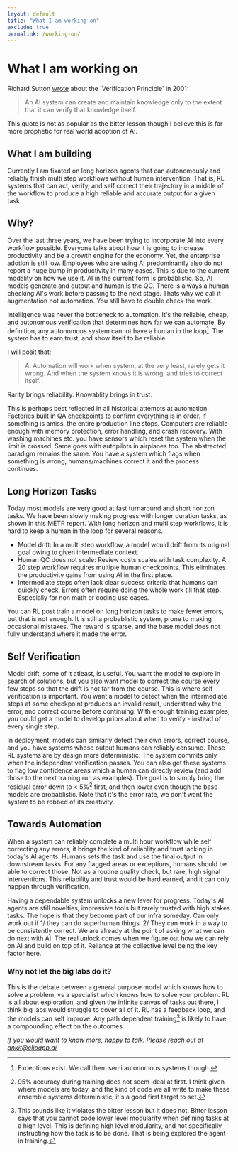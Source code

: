 ```yaml
---
layout: default
title: "What I am working on"
exclude: true
permalink: /working-on/
---
```

# What I am working on

Richard Sutton [wrote](http://incompleteideas.net/IncIdeas/KeytoAI.html) about the 'Verification Principle' in 2001: 

> An AI system can create and maintain knowledge only to the extent that it can verify that knowledge itself.

This quote is not as popular as the bitter lesson though I believe this is far more prophetic for real world adoption of AI. 

## What I am building

Currently I am fixated on long horizon agents that can autonomously and reliably finish multi step workflows without human intervention. That is, RL systems that can act, verify, and self correct their trajectory in a middle of the workflow to produce a high reliable and accurate output for a given task.

## Why?
Over the last three years, we have been trying to incorporate AI into every workflow possible. Everyone talks about how it is going to increase productivity and be a growth engine for the economy. Yet, the enterprise adotion is still low. Employees who are using AI predominantly also do not report a huge bump in productivity in many cases. This is due to the current modality on how we use it. AI in the current form is probablistic. So, AI models generate and output and human is the QC. There is always a human checking AI's work before passing to the next stage. Thats why we call it augmentation not automation. You still have to double check the work. 

Intelligence was never the bottleneck to automation. It's the reliable, cheap, and autonomous [verification](/_posts/2025-08-20-verification.md) that determines how far we can automate. By definition, any autonomous system cannot have a human in the loop[^1]. The system has to earn trust, and show itself to be reliable. 

I will posit that: 

> AI Automation will work when system, at the very least, rarely gets it wrong. And when the system knows it is wrong, and tries to correct itself. 

Rarity brings reliability. Knowablity brings in trust. 

This is perhaps best reflected in all historical attempts at automation. Factories built in QA checkpoints to confirm everything is in order. If something is amiss, the entire production line stops. Computers are reliable enough with memory protection, error handling, and crash recovery. With washing machines etc. you have sensors which reset the system when the limit is crossed. Same goes with autopilots in airplanes too. The abstracted paradigm remains the same. You have a system which flags when something is wrong, humans/machines correct it and the process continues. 

## Long Horizon Tasks

Today most models are very good at fast turnaround and short horizon tasks. We have been slowly making progress with longer duration tasks, as shown in this METR report. With long horizon and multi step workflows, it is hard to keep a human in the loop for several reasons. 

- Model drift: In a multi step workflow, a model would drift from its original goal owing to given intermediate context.
- Human QC does not scale: Review costs scales with task complexity. A 20 step workflow requires multiple human checkpoints. This eliminates the productivity gains from using AI in the first place. 
- Intermediate steps often lack clear success criteria that humans can quickly check. Errors often require doing the whole work till that step. Especially for non math or coding use cases. 

You can RL post train a model on long horizon tasks to make fewer errors, but that is not enough. It is still a probablistic system, prone to making occasional mistakes. The reward is sparse, and the base model does not fully understand where it made the error. 

## Self Verification
Model drift, some of it atleast, is useful. You want the model to explore in search of solutions, but you also want model to correct the course every few steps so that the drift is not far from the course. This is where self verification is important. You want a model to detect when the intermediate steps at some checkpoint produces an invalid result, understand why the error, and correct course before continuing. With enough training examples, you could get a model to develop priors about when to verify - instead of every single step. 

In deployment, models can similarly detect their own errors, correct course, and you have systems whose output humans can reliably consume. These RL systems are by design more deterministic. The system commits only when the independent verification passes. You can also get these systems to flag low confidence areas which a human can directly review (and add those to the next training run as examples). The goal is to simply bring the residual error down to < 5%[^2] first, and then lower even though the base models are probablistic. Note that it's the error rate, we don't want the system to be robbed of its creativity. 

## Towards Automation
When a system can reliably complete a multi hour workflow while self correcting any errors, it brings the kind of reliablity and trust lacking in today's AI agents. Humans sets the task and use the final output in downstream tasks. For any flagged areas or exceptions, humans should be able to correct those. Not as a routine quality check, but rare, high signal interventions. This reliability and trust would be hard earned, and it can only happen through verification. 

Having a dependable system unlocks a new lever for progress. Today's AI agents are still novelties, impressive tools but rarely trusted with high stakes tasks. The hope is that they become part of our infra someday. Can only work out if 1/ they can do superhuman things. 2/ They can work in a way to be consistently correct. We are already at the point of asking what we can do next with AI. The real unlock comes when we figure out how we can rely on AI and build on top of it. Reliance at the collective level being the key factor here. 

### Why not let the big labs do it?
This is the debate between a general purpose model which knows how to solve a problem, vs a specialist which knows how to solve your problem. RL is all about exploration, and given the infinite canvas of tasks out there, I think big labs would struggle to cover all of it.  RL has a feedback loop, and the models can self improve. Any path dependent training[^3] is likely to have a compounding effect on the outcomes. 

*If you would want to know more, happy to talk. Please reach out at ankit@clioapp.ai*

[^1]: Exceptions exist. We call them semi autonomous systems though. 

[^2]: 95% accuracy during training does not seem ideal at first. I think given where models are today, and the kind of code we all write to make these ensemble systems deterministic, it's a good first target to set. 

[^3]: This sounds like it violates the bitter lesson but it does not. Bitter lesson says that you cannot code lower level modularity when defining tasks at a high level. This is defining high level modularity, and not specifically instructing how the task is to be done. That is being explored the agent in training. 